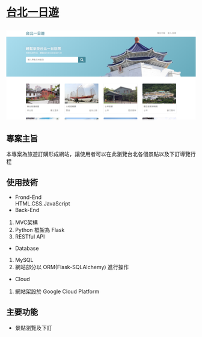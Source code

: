 # [台北一日遊](https://travel.shauncc.site/)
![img](homepage.PNG)
---
## 專案主旨
本專案為旅遊訂購形成網站，讓使用者可以在此瀏覽台北各個景點以及下訂導覽行程
## 使用技術
* Frond-End  
HTML.CSS.JavaScript
* Back-End  
1. MVC架構  
2. Python 框架為 Flask  
3. RESTful API
* Database  
1. MySQL
2. 網站部分以 ORM(Flask-SQLAlchemy) 進行操作
* Cloud
1. 網站架設於 Google Cloud Platform
## 主要功能
* 景點瀏覽及下訂
